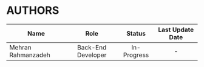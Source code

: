 # AUTHORS

| Name               |        Role        |   Status    | Last Update Date |
|--------------------|:------------------:|:-----------:|:----------------:|
| Mehran Rahmanzadeh | Back-End Developer | In-Progress |        -         |
